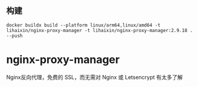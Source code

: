 ## 构建
```
docker buildx build --platform linux/arm64,linux/amd64 -t lihaixin/nginx-proxy-manager -t lihaixin/nginx-proxy-manager:2.9.18 .  --push
```

# nginx-proxy-manager
Nginx反向代理，免费的 SSL，而无需对 Nginx 或 Letsencrypt 有太多了解

